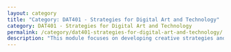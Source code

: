 ```yaml
---
layout: category
title: "Category: DAT401 - Strategies for Digital Art and Technology"
category: DAT401 - Strategies for Digital Art and Technology
permalink: /category/dat401-strategies-for-digital-art-and-technology/
description: "This module focuses on developing creative strategies and exploring wider artistic concepts such as deconstruction, collaboration and intervention. This module introduces students to practical and creative processes through lectures, exercises and practical work."
---
```

